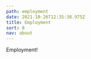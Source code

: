 ```yaml
---
path: employment
date: 2021-10-26T12:35:38.975Z
title: Employment
sort: 8
nav: about
---
```


Employment!
